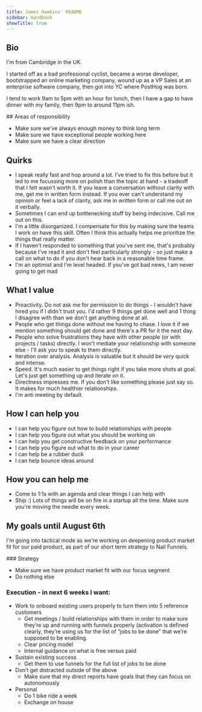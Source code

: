 ```yaml
---
title: James Hawkins' README
sidebar: Handbook
showTitle: true
---
```


## Bio

I'm from Cambridge in the UK.

I started off as a bad professional cyclist, became a worse developer, bootstrapped an online marketing company, wound up as a VP Sales at an enterprise software company, then got into YC where PostHog was born.

I tend to work 9am to 5pm with an hour for lunch, then I have a gap to have dinner with my family, then 9pm to around 11pm ish.

## Areas of responsibility

- Make sure we've always enough money to think long term
- Make sure we have exceptional people working here
- Make sure we have a clear direction

## Quirks

- I speak really fast and hop around a lot. I've tried to fix this before but it led to me focussing more on polish than the topic at hand - a tradeoff that I felt wasn't worth it. If you leave a conversation without clarity with me, get me in written form instead. If you ever can't understand my opinion or feel a lack of clarity, ask me in written form or call me out on it verbally.
- Sometimes I can end up bottlenecking stuff by being indecisive. Call me out on this.
- I'm a little disorganized. I compensate for this by making sure the teams I work on have this skill. Often I think this actually helps me prioritize the things that really matter.
- If I haven't responded to something that you've sent me, that's probably because I've read it and don't feel particularly strongly - so just make a call on what to do if you don't hear back in a reasonable time frame.
- I'm an optimist and I'm level headed. If you've got bad news, I am never going to get mad

## What I value

- Proactivity. Do not ask me for permission to do things - I wouldn't have hired you if I didn't trust you. I'd rather 9 things get done well and 1 thing I disagree with than we don't get anything done at all. 
- People who get things done without me having to chase. I love it if we mention something should get done and there's a PR for it the next day.
- People who solve frustrations they have with other people (or with projects / tasks) directly. I won't mediate your relationship with someone else - I'll ask you to speak to them directly. 
- Iteration over analysis. Analysis is valuable but it should be _very_ quick and intense.
- Speed. It's much easier to get things right if you take more shots at goal. Let's just get something up and iterate on it.
- Directness impresses me. If you don't like something please just say so. It makes for much healthier relationships.
- I'm anti meeting by default.

## How I can help you

- I can help you figure out how to build relationships with people
- I can help you figure out what you should be working on
- I can help you get constructive feedback on your performance
- I can help you figure out what to do in your career
- I can help be a rubber duck
- I can help bounce ideas around

## How you can help me

- Come to 1:1s with an agenda and clear things I can help with
- Ship :) Lots of things will be on fire in a startup all the time. Make sure you're moving the needle every week.

## My goals until August 6th

I'm going into tactical mode as we're working on deepening product market fit for our paid product, as part of our short term strategy to Nail Funnels.

### Strategy
- Make sure we have product market fit with our focus segment
- Do nothing else
### Execution - in next 6 weeks I want:
- Work to onboard existing users properly to turn them into 5 reference customers
  - Get meetings / build relationships with them in order to make sure they’re up and running with funnels properly (activation is defined clearly, they’re using us for the list of “jobs to be done” that we’re supposed to be enabling.
  - Clear pricing model
  - Internal guidance on what is free versus paid
- Sustain existing success
  - Get them to use funnels for the full list of jobs to be done
- Don’t get distracted outside of the above
  - Make sure that my direct reports have goals that they can focus on autonomously
- Personal
  - Do 1 bike ride a week
  - Exchange on house
